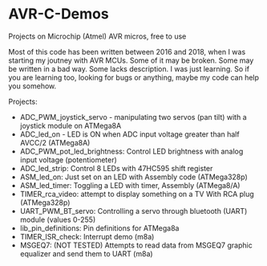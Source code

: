 # AVR-C-Demos

Projects on Microchip (Atmel) AVR micros, free to use

Most of this code has been written between 2016 and 2018, when I was starting my
joutney with AVR MCUs. Some of it may be broken. Some may be written in a bad way.
Some lacks description. I was just learning. So if you are learning too, looking for bugs or anything,
maybe my code can help you somehow.

Projects:

- ADC_PWM_joystick_servo - manipulating two servos (pan tilt) with a joystick module on ATMega8A
- ADC_led_on - LED is ON when ADC input voltage greater than half AVCC/2 (ATMega8A)
- ADC_PWM_pot_led_brightness: Control LED brightness with analog input voltage (potentiometer)
- ADC_led_strip: Control 8 LEDs with 47HC595 shift register
- ASM_led_on: Just set on an LED with Assembly code (ATMega328p)
- ASM_led_timer: Toggling a LED with timer, Assembly (ATMega8/A)
- TIMER_rca_video: attempt to display something on a TV With RCA plug (ATMega328p)
- UART_PWM_BT_servo: Controlling a servo through bluetooth (UART) module (values 0-255)
- lib_pin_definitions: Pin definitions for ATMega8a
- TIMER_ISR_check: Interrupt demo (m8a)
- MSGEQ7: (NOT TESTED) Attempts to read data from MSGEQ7 graphic equalizer and send them to UART (m8a)
